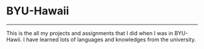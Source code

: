 # BYU-Hawaii
----------------------
This is the all my projects and assignments that I did when I was in BYU-Hawii.
  I have learned lots of languages and knowledges from the university.
